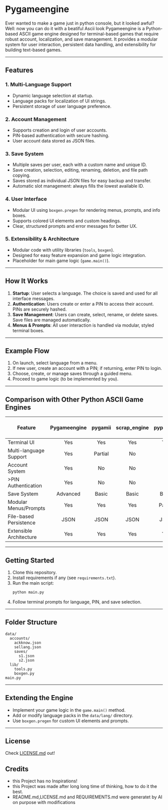 # Pygameengine
Ever wanted to make a game just in python console, but it looked awful? Well: now you can do it with a beatiful Ascii look
Pygameengine is a Python-based ASCII game engine designed for terminal-based games that require robust account, localization, and save management. It provides a modular system for user interaction, persistent data handling, and extensibility for building text-based games.

---

## Features

### 1. Multi-Language Support
- Dynamic language selection at startup.
- Language packs for localization of UI strings.
- Persistent storage of user language preference.

### 2. Account Management
- Supports creation and login of user accounts.
- PIN-based authentication with secure hashing.
- User account data stored as JSON files.

### 3. Save System
- Multiple saves per user, each with a custom name and unique ID.
- Save creation, selection, editing, renaming, deletion, and file path copying.
- Saves stored as individual JSON files for easy backup and transfer.
- Automatic slot management: always fills the lowest available ID.

### 4. User Interface
- Modular UI using `boxgen.pregen` for rendering menus, prompts, and info boxes.
- Supports colored UI elements and custom headings.
- Clear, structured prompts and error messages for better UX.

### 5. Extensibility & Architecture
- Modular code with utility libraries (`tools`, `boxgen`).
- Designed for easy feature expansion and game logic integration.
- Placeholder for main game logic (`game.main()`).

---

## How It Works

1. **Startup**: User selects a language. The choice is saved and used for all interface messages.
2. **Authentication**: Users create or enter a PIN to access their account. PINs are securely hashed.
3. **Save Management**: Users can create, select, rename, or delete saves. Save files are managed automatically.
4. **Menus & Prompts**: All user interaction is handled via modular, styled terminal boxes.

---

## Example Flow

1. On launch, select language from a menu.
2. If new user, create an account with a PIN; if returning, enter PIN to login.
3. Choose, create, or manage saves through a guided menu.
4. Proceed to game logic (to be implemented by you).

---

## Comparison with Other Python ASCII Game Engines

| Feature                    | Pygameengine | pygamii | scrap_engine | pyplayscii | Bane-Of-Wargs | Asciin.py |
|----------------------------|:------------:|:-------:|:------------:|:----------:|:-------------:|:---------:|
| Terminal UI                | Yes          | Yes     | Yes          | Yes        | Yes           | Yes       |
| Multi-language Support     | Yes          | Partial | No           | No         | No            | No        |
| Account System             | Yes          | No      | No           | No         | No            | No        |
| >PIN Authentication        | Yes          | No      | No           | No         | No            | No        |
| Save System                | Advanced     | Basic   | Basic        | Basic      | Advanced      | No        |
| Modular Menus/Prompts      | Yes          | Yes     | Yes          | Partial    | Yes           | Partial   |
| File-based Persistence     | JSON         | JSON    | JSON         | JSON       | JSON          | No        |
| Extensible Architecture    | Yes          | Yes     | Yes          | Yes        | Yes           | Yes       |

---

## Getting Started

1. Clone this repository.
2. Install requirements if any (see `requirements.txt`).
3. Run the main script:
   ```bash
   python main.py
   ```
4. Follow terminal prompts for language, PIN, and save selection.

---

## Folder Structure

```
data/
  accounts/
    ackknow.json
    sellang.json
    saves/
      s1.json
      s2.json
  lib/
    tools.py
    boxgen.py
main.py
```

---

## Extending the Engine

- Implement your game logic in the `game.main()` method.
- Add or modify language packs in the `data/lang/` directory.
- Use `boxgen.pregen` for custom UI elements and prompts.

---

## License

Check [LICENSE.md](LICENSE.md) out!

## Credits

- this Project has no Inspirations!
- this Project was made after long long time of thinking, how to do it the best.
- README.md,LICENSE.md and REQUIREMENTS.md were generatet by AI on purpose with modifications
